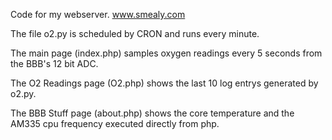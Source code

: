 Code for my webserver. www.smealy.com

The file o2.py is scheduled by CRON and runs every minute. 

The main page (index.php) samples oxygen readings every 5 seconds from the BBB's 12 bit ADC.

The O2 Readings page (O2.php) shows the last 10 log entrys generated by o2.py.

The BBB Stuff page (about.php) shows the core temperature and the AM335 cpu frequency executed directly from php.
